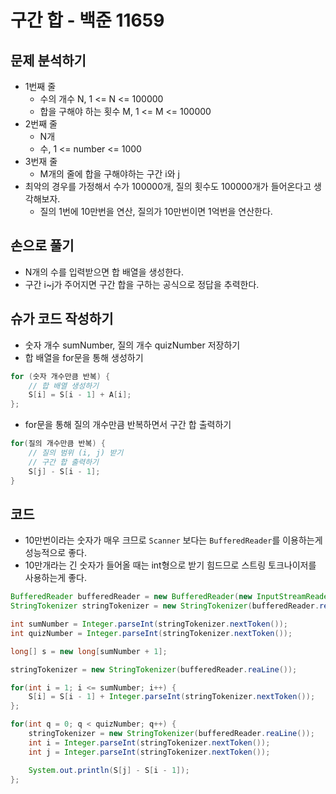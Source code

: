 # 구간 합 - 백준 11659
## 문제 분석하기
- 1번째 줄
	- 수의 개수 N, 1 <= N <= 100000
	- 합을 구해야 하는 횟수 M, 1 <= M <= 100000
- 2번째 줄
	- N개
	- 수, 1 <= number <= 1000
- 3번재 줄
	- M개의 줄에 합을 구해야하는 구간 i와 j
- 최악의 경우를 가정해서 수가 100000개, 질의 횟수도 100000개가 들어온다고 생각해보자.
	- 질의 1번에 10만번을 연산, 질의가 10만번이면 1억번을 연산한다.

## 손으로 풀기
- N개의 수를 입력받으면 합 배열을 생성한다.
- 구간 i~j가 주어지면 구간 합을 구하는 공식으로 정답을 추력한다.

## 슈가 코드 작성하기
- 숫자 개수 sumNumber, 질의 개수 quizNumber 저장하기
- 합 배열을 for문을 통해 생성하기
```java
for (숫자 개수만큼 반복) {
	// 합 배열 생성하기
	S[i] = S[i - 1] + A[i];
};
```
- for문을 통해 질의 개수만큼 반복하면서 구간 합 출력하기
```java
for(질의 개수만큼 반복) {
	// 질의 범위 (i, j) 받기
	// 구간 합 출력하기
	S[j] - S[i - 1];
}
```

## 코드
- 10만번이라는 숫자가 매우 크므로 `Scanner` 보다는 `BufferedReader`를 이용하는게 성능적으로 좋다.
- 10만개라는 긴 숫자가 들어올 때는 int형으로 받기 힘드므로 스트링 토크나이저를 사용하는게 좋다.
```java
BufferedReader bufferedReader = new BufferedReader(new InputStreamReader(System.in));
StringTokenizer stringTokenizer = new StringTokenizer(bufferedReader.reaLine());

int sumNumber = Integer.parseInt(stringTokenizer.nextToken());
int quizNumber = Integer.parseInt(stringTokenizer.nextToken());

long[] s = new long[sumNumber + 1];

stringTokenizer = new StringTokenizer(bufferedReader.reaLine());

for(int i = 1; i <= sumNumber; i++) {
	S[i] = S[i - 1] + Integer.parseInt(stringTokenizer.nextToken());
};

for(int q = 0; q < quizNumber; q++) {
	stringTokenizer = new StringTokenizer(bufferedReader.reaLine());
	int i = Integer.parseInt(stringTokenizer.nextToken());
	int j = Integer.parseInt(stringTokenizer.nextToken());

	System.out.println(S[j] - S[i - 1]);
};
```